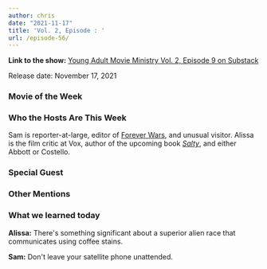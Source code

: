 ```yaml
---
author: chris
date: "2021-11-17"
title: 'Vol. 2, Episode : '
url: /episode-56/
---
```

**Link to the show:** [Young Adult Movie Ministry Vol. 2, Episode 9 on Substack]() 

Release date: November 17, 2021

### Movie of the Week


### Who the Hosts Are This Week

Sam is reporter-at-large, editor of [Forever Wars](https://foreverwars.substack.com/), and unusual visitor. Alissa is the film critic at Vox, author of the upcoming book _[Salty](https://www.broadleafbooks.com/store/product/9781506473550/Salty)_, and either Abbott or Costello. 

### Special Guest



### Other Mentions

### What we learned today

**Alissa:** There's something significant about a superior alien race that communicates using coffee stains. 

**Sam:** Don't leave your satellite phone unattended.  
  